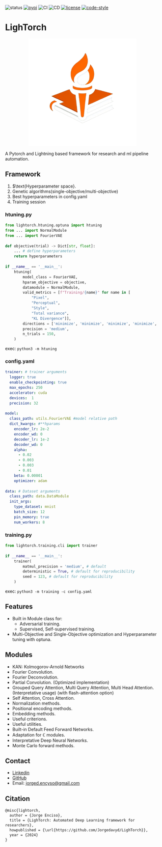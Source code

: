 ![status](https://img.shields.io/badge/status-beta-red.svg)
[![pypi](https://img.shields.io/pypi/v/lightorch)](https://pypi.org/project/lightorch)
![CI](https://github.com/Jorgedavyd/LighTorch/actions/workflows/CI.yml/badge.svg)
![CD](https://github.com/Jorgedavyd/LighTorch/actions/workflows/CD.yml/badge.svg)
[![license](https://img.shields.io/badge/License-MIT-yellow.svg)](https://opensource.org/licenses/MIT)
[![code-style](https://img.shields.io/badge/code%20style-black-000000.svg)](https://github.com/psf/black)

# LighTorch

<p align="center">
  <img src="https://raw.githubusercontent.com/Jorgedavyd/LighTorch/main/docs/source/logo.png" height = 350 width = 350 />
</p>

A Pytorch and Lightning based framework for research and ml pipeline automation.

## Framework
1. $\text{Hyperparameter space}.
2. $\text{Genetic algorithms(single-objective/multi-objective)}$
3. $\text{Best hyperparameters in config.yaml}$
4. $\text{Training session}$

### htuning.py
```python
from lightorch.htuning.optuna import htuning
from ... import NormalModule
from ... import FourierVAE

def objective(trial) -> Dict[str, float]:
    ... # define hyperparameters
    return hyperparameters

if __name__ == '__main__':
    htuning(
        model_class = FourierVAE,
        hparam_objective = objective,
        datamodule = NormalModule,
        valid_metrics = [f"Training/{name}" for name in [
            "Pixel",
            "Perceptual",
            "Style",
            "Total variance",
            "KL Divergence"]],
        directions = ['minimize', 'minimize', 'minimize', 'minimize', 'minimize'],
        precision = 'medium',
        n_trials = 150,
    )
```
exec: `python3 -m htuning`

### config.yaml
```yaml
trainer: # trainer arguments
  logger: true 
  enable_checkpointing: true
  max_epochs: 250
  accelerator: cuda
  devices:  1
  precision: 32
  
model:
  class_path: utils.FourierVAE #model relative path
  dict_kwargs: #**hparams
    encoder_lr: 2e-2
    encoder_wd: 0
    decoder_lr: 1e-2
    decoder_wd: 0
    alpha:
      - 0.02
      - 0.003
      - 0.003
      - 0.01
    beta: 0.00001
    optimizer: adam

data: # Dataset arguments
  class_path: data.DataModule
  init_args:
    type_dataset: mnist 
    batch_size: 12
    pin_memory: true
    num_workers: 8
```

### training.py
```python
from lightorch.training.cli import trainer

if __name__ == '__main__':
    trainer(
        matmul_precision = 'medium', # default
        deterministic = True, # default for reproducibility
        seed = 123, # default for reproducibility
    )
```
exec: `python3 -m training -c config.yaml`


## Features
- Built in Module class for:
    - Adversarial training.
    - Supervised, Self-supervised training.
- Multi-Objective and Single-Objective optimization and Hyperparameter tuning with optuna.

## Modules
- KAN: Kolmogorov-Arnold Networks
- Fourier Convolution.
- Fourier Deconvolution.
- Partial Convolution. (Optimized implementation)
- Grouped Query Attention, Multi Query Attention, Multi Head Attention. (Interpretative usage) (with flash-attention option)
- Self Attention, Cross Attention.
- Normalization methods.
- Positional encoding methods.
- Embedding methods.
- Useful criterions.
- Useful utilities.
- Built-in Default Feed Forward Networks.
- Adaptation for $\mathbb{C}$ modules.
- Interpretative Deep Neural Networks.
- Monte Carlo forward methods.

## Contact  

- [Linkedin](https://www.linkedin.com/in/jorge-david-enciso-mart%C3%ADnez-149977265/)
- [GitHub](https://github.com/Jorgedavyd)
- Email: jorged.encyso@gmail.com

## Citation

```
@misc{lightorch,
  author = {Jorge Enciso},
  title = {LighTorch: Automated Deep Learning framework for researchers},
  howpublished = {\url{https://github.com/Jorgedavyd/LighTorch}},
  year = {2024}
}
```
